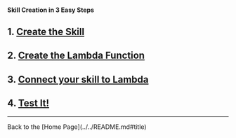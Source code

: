 #### Skill Creation in 3 Easy Steps

## 1. [Create the Skill](./PAGE1.md#title)
## 2. [Create the Lambda Function](./PAGE2.md#title)
## 3. [Connect your skill to Lambda](./PAGE3.md#title)

## 4. [Test It!](./PAGE4.md#title) 

<hr />
Back to the [Home Page](../../README.md#title)